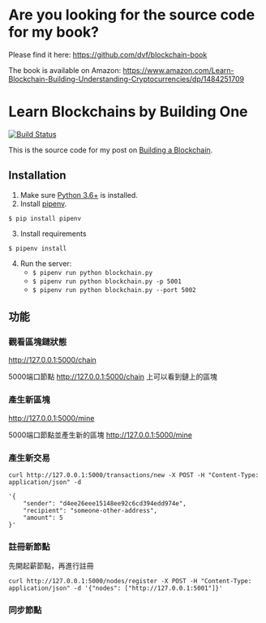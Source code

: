 # Are you looking for the source code for my book?

Please find it here: https://github.com/dvf/blockchain-book

The book is available on Amazon: https://www.amazon.com/Learn-Blockchain-Building-Understanding-Cryptocurrencies/dp/1484251709

# Learn Blockchains by Building One

[![Build Status](https://travis-ci.org/dvf/blockchain.svg?branch=master)](https://travis-ci.org/dvf/blockchain)

This is the source code for my post on [Building a Blockchain](https://medium.com/p/117428612f46). 

## Installation

1. Make sure [Python 3.6+](https://www.python.org/downloads/) is installed. 
2. Install [pipenv](https://github.com/kennethreitz/pipenv). 

```
$ pip install pipenv 
```
3. Install requirements  
```
$ pipenv install 
``` 

4. Run the server:
    * `$ pipenv run python blockchain.py` 
    * `$ pipenv run python blockchain.py -p 5001`
    * `$ pipenv run python blockchain.py --port 5002`
    
## 功能
### 觀看區塊鏈狀態
http://127.0.0.1:5000/chain

5000端口節點 http://127.0.0.1:5000/chain 上可以看到鏈上的區塊
### 產生新區塊
http://127.0.0.1:5000/mine

5000端口節點並產生新的區塊 http://127.0.0.1:5000/mine
### 產生新交易
```
curl http://127.0.0.1:5000/transactions/new -X POST -H "Content-Type: application/json" -d 

'{
    "sender": "d4ee26eee15148ee92c6cd394edd974e",
    "recipient": "someone-other-address",
    "amount": 5
}'
```
### 註冊新節點
先開起薪節點，再進行註冊
```
curl http://127.0.0.1:5000/nodes/register -X POST -H "Content-Type: application/json" -d '{"nodes": ["http://127.0.0.1:5001"]}'
```
### 同步節點












